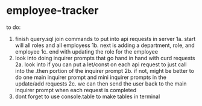 # employee-tracker

to do:

1. finish query.sql join commands to put into api requests in server
    1a. start will all roles and all employess
    1b. next is adding a department, role, and employee
    1c. end with updating the role for the employee
2. look into doing inquirer prompts that go hand in hand with curd requests
    2a. look into if you can put a let/const on each api request to just call into the .then portion of the inquirer prompt
        2b. if not, might be better to do one main inquirer prompt and mini inquirer prompts in
            the update/add requests
            2c. we can then send the user back to the main inquirer prompt when each request is completed
3. dont forget to use console.table to make tables in terminal